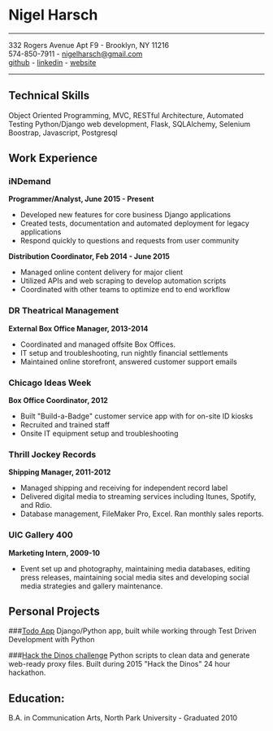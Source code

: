 # Nigel Harsch

--- 
332 Rogers Avenue Apt F9 - Brooklyn, NY 11216 <br />
574-850-7911 - nigelharsch@gmail.com <br />
[github](http://github.com/nharsch) - 
[linkedin](http://linkedin.com/in/nigelharsch) - 
[website](http://nigelharsch.com)

---
## Technical Skills 
Object Oriented Programming, MVC, RESTful Architecture, 
Automated Testing Python/Django web development, Flask, SQLAlchemy, Selenium
Boostrap, Javascript, Postgresql

## Work Experience

### iNDemand
**Programmer/Analyst, June 2015 - Present**

* Developed new features for core business Django applications
* Created tests, documentation and automated deployment for legacy applications
* Respond quickly to questions and requests from user community

**Distribution Coordinator, Feb 2014 - June 2015**

* Managed online content delivery for major client
* Utilized APIs and web scraping to develop automation scripts
* Coordinated with other teams to optimize end to end workflow

### DR Theatrical Management
**External Box Office Manager, 2013-2014**

* Coordinated and managed offsite Box Offices.
* IT setup and troubleshooting, run nightly financial settlements
* Maintained online storefront, answered customer support emails 

### Chicago Ideas Week
**Box Office Coordinator, 2012**

* Built "Build-a-Badge" customer service app with for on-site ID kiosks
* Recruited and trained staff
* Onsite IT equipment setup and troubleshooting

### Thrill Jockey Records
**Shipping Manager, 2011-2012**

* Managed shipping and receiving for independent record label
* Delivered digital media to streaming services including Itunes, Spotify, and Rdio.
* Database management, FileMaker Pro, Excel. Ran monthly sales reports.

### UIC Gallery 400
**Marketing Intern, 2009-10**

* Event set up and photography, maintaining media databases, editing press releases, maintaining social media sites and developing social media strategies and gallery maintenance.

## Personal Projects
###[Todo App](http://todo.nigelharsch.com)
Django/Python app, built while working through Test Driven Development with Python

###[Hack the Dinos challenge](https://github.com/HackTheDinos/pyard-bone-scripts)
Python scripts to clean data and generate web-ready proxy files. 
Built during 2015 "Hack the Dinos" 24 hour hackathon.

## Education:
B.A. in Communication Arts, North Park University - Graduated 2010


